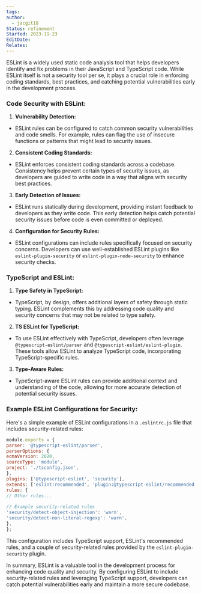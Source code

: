 ```yaml
---
tags: 
author:
  - jacgit18
Status: refinement
Started: 2023-11-23
EditDate: 
Relates:
---
```

ESLint is a widely used static code analysis tool that helps developers identify and fix problems in their JavaScript and TypeScript code. While ESLint itself is not a security tool per se, it plays a crucial role in enforcing coding standards, best practices, and catching potential vulnerabilities early in the development process.  
  
### Code Security with ESLint:  
  
1. **Vulnerability Detection:**  
- ESLint rules can be configured to catch common security vulnerabilities and code smells. For example, rules can flag the use of insecure functions or patterns that might lead to security issues.  
  
2. **Consistent Coding Standards:**  
- ESLint enforces consistent coding standards across a codebase. Consistency helps prevent certain types of security issues, as developers are guided to write code in a way that aligns with security best practices.  
  
3. **Early Detection of Issues:**  
- ESLint runs statically during development, providing instant feedback to developers as they write code. This early detection helps catch potential security issues before code is even committed or deployed.  
  
4. **Configuration for Security Rules:**  
- ESLint configurations can include rules specifically focused on security concerns. Developers can use well-established ESLint plugins like `eslint-plugin-security` or `eslint-plugin-node-security` to enhance security checks.  
  
### TypeScript and ESLint:  
  
1. **Type Safety in TypeScript:**  
- TypeScript, by design, offers additional layers of safety through static typing. ESLint complements this by addressing code quality and security concerns that may not be related to type safety.  
  
2. **TS ESLint for TypeScript:**  
- To use ESLint effectively with TypeScript, developers often leverage `@typescript-eslint/parser` and `@typescript-eslint/eslint-plugin`. These tools allow ESLint to analyze TypeScript code, incorporating TypeScript-specific rules.  
  
3. **Type-Aware Rules:**  
- TypeScript-aware ESLint rules can provide additional context and understanding of the code, allowing for more accurate detection of potential security issues.  
  
### Example ESLint Configurations for Security:  
  
Here's a simple example of ESLint configurations in a `.eslintrc.js` file that includes security-related rules:  
  
```javascript  
module.exports = {  
parser: '@typescript-eslint/parser',  
parserOptions: {  
ecmaVersion: 2020,  
sourceType: 'module',  
project: './tsconfig.json',  
},  
plugins: ['@typescript-eslint', 'security'],  
extends: ['eslint:recommended', 'plugin:@typescript-eslint/recommended'],  
rules: {  
// Other rules...  
  
// Example security-related rules  
'security/detect-object-injection': 'warn',  
'security/detect-non-literal-regexp': 'warn',  
},  
};  
```  
  
This configuration includes TypeScript support, ESLint's recommended rules, and a couple of security-related rules provided by the `eslint-plugin-security` plugin.  
  
In summary, ESLint is a valuable tool in the development process for enhancing code quality and security. By configuring ESLint to include security-related rules and leveraging TypeScript support, developers can catch potential vulnerabilities early and maintain a more secure codebase.
